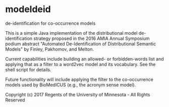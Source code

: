 # modeldeid
de-identification for co-occurrence models

This is a simple Java implementation of the distributional model de-identification strategy proposed in the 2016 AMIA Annual Symposium podium abstract "Automated De-Identification of Distributional Semantic Models" by Finley, Pakhomov, and Melton.

Current capabilities include building an allowed- or forbidden-words list and applying that as a filter to a word2vec model and its vocabulary. See the shell script for details.

Future functionality will include applying the filter to the co-occurrence models used by BioMedICUS (e.g., the acronym sense model).

Copyright (c) 2017 Regents of the University of Minnesota - All Rights Reserved
